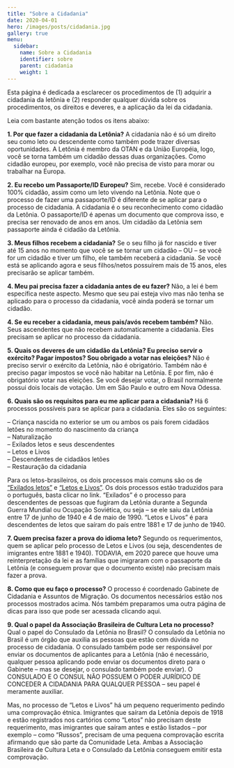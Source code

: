 ```yaml
---
title: "Sobre a Cidadania"
date: 2020-04-01
hero: /images/posts/cidadania.jpg
gallery: true
menu:
  sidebar:
    name: Sobre a Cidadania
    identifier: sobre
    parent: cidadania
    weight: 1
---
```


Esta página é dedicada a esclarecer os procedimentos de (1) adquirir a cidadania da letônia e (2) responder qualquer dúvida sobre os procedimentos, os direitos e deveres, e a aplicação da lei da cidadania.

Leia com bastante atenção todos os itens abaixo:

**1. Por que fazer a cidadania da Letônia?** A cidadania não é só um direito seu como leto ou descendente como também pode trazer diversas oportunidades. A Letônia é membro da OTAN e da União Européia, logo, você se torna também um cidadão dessas duas organizações. Como cidadão europeu, por exemplo, você não precisa de visto para morar ou trabalhar na Europa.

**2. Eu recebo um Passaporte/ID Europeu?** Sim, recebe. Você é considerado 100% cidadão, assim como um leto vivendo na Letônia. Note que o processo de fazer uma passaporte/ID é diferente de se aplicar para o processo de cidadania. A cidadania é o seu reconhecimento como cidadão da Letônia. O passaporte/ID é apenas um documento que comprova isso, e precisa ser renovado de anos em anos. Um cidadão da Letônia sem passaporte ainda é cidadão da Letônia.

**3. Meus filhos recebem a cidadania?** Se o seu filho já for nascido e tiver até 15 anos no momento que você se se tornar um cidadão – OU – se você for um cidadão e tiver um filho, ele também receberá a cidadania. Se você está se aplicando agora e seus filhos/netos possuírem mais de 15 anos, eles precisarão se aplicar também.

**4. Meu pai precisa fazer a cidadania antes de eu fazer?** Não, a lei é bem específica neste aspecto. Mesmo que seu pai esteja vivo mas não tenha se aplicado para o processo da cidadania, você ainda poderá se tornar um cidadão.

**4. Se eu receber a cidadania, meus pais/avós recebem também?** Não. Seus ascendentes que não recebem automaticamente a cidadania. Eles precisam se aplicar no processo da cidadania.

**5. Quais os deveres de um cidadão da Letônia? Eu preciso servir o exército? Pagar impostos? Sou obrigado a votar nas eleições?** Não é preciso servir o exército da Letônia, não é obrigatório. Também não é preciso pagar impostos se você não habitar na Letônia. E por fim, não é obrigatório votar nas eleições. Se você desejar votar, o Brasil normalmente possui dois locais de votação. Um em São Paulo e outro em Nova Odessa.

**6. Quais são os requisitos para eu me aplicar para a cidadania?** Há 6 processos possíveis para se aplicar para a cidadania. Eles são os seguintes:

_–_ Criança nascida no exterior se um ou ambos os pais forem cidadãos letões no momento do nascimento da criança <br>
_–_ Naturalização <br>
_–_ Exilados letos e seus descendentes <br>
_–_ Letos e Livos <br>
_–_ Descendentes de cidadãos letões <br>
_–_ Restauração da cidadania <br>

Para os letos-brasileiros, os dois processos mais comuns são os de [“Exilados letos”](../exilados_letos) e [“Letos e Livos”](../letos_e_livos). Os dois processos estão traduzidos para o português, basta clicar no link. “Exilados” é o processo para descendentes de pessoas que fugiram da Letônia durante a Segunda Guerra Mundial ou Ocupação Soviética, ou seja – se ele saiu da Letônia entre 17 de junho de 1940 e 4 de maio de 1990. “Letos e Livos” é para descendentes de letos que saíram do país entre 1881 e 17 de junho de 1940.

**7. Quem precisa fazer a prova do idioma leto?** Segundo os requerimentos, quem se aplicar pelo processo de Letos e Livos (ou seja, descendentes de imigrantes entre 1881 e 1940). TODAVIA, em 2020 parece que houve uma reinterpretação da lei e as famílias que imigraram com o passaporte da Letônia (e conseguem provar que o documento existe) não precisam mais fazer a prova.

**8. Como que eu faço o processo?** O processo é coordenado Gabinete de Cidadania e Assuntos de Migração. Os documentos necessários estão nos processos mostrados acima. Nós também preparamos uma outra página de dicas para isso que pode ser acessada clicando aqui.

**9. Qual o papel da Associação Brasileira de Cultura Leta no processo?** Qual o papel do Consulado da Letônia no Brasil? O consulado da Letônia no Brasil é um órgão que auxilia as pessoas que estão com dúvida no processo de cidadania. O consulado também pode ser responsável por enviar os documentos de aplicantes para a Letônia (não é necessário, qualquer pessoa aplicando pode enviar os documentos direto para o Gabinete – mas se desejar, o consulado também pode enviar). O CONSULADO E O CONSUL NÃO POSSUEM O PODER JURÍDICO DE CONCEDER A CIDADANIA PARA QUALQUER PESSOA – seu papel é meramente auxiliar.

Mas, no processo de “Letos e Livos” há um pequeno requerimento pedindo uma comprovação étnica. Imigrantes que saíram da Letônia depois de 1918 e estão registrados nos cartórios como “Letos” não precisam deste requerimento, mas imigrantes que saíram antes e estão listados – por exemplo – como “Russos”, precisam de uma pequena comprovação escrita afirmando que são parte da Comunidade Leta. Ambas a Associação Brasileira de Cultura Leta e o Consulado da Letônia conseguem emitir esta comprovação.